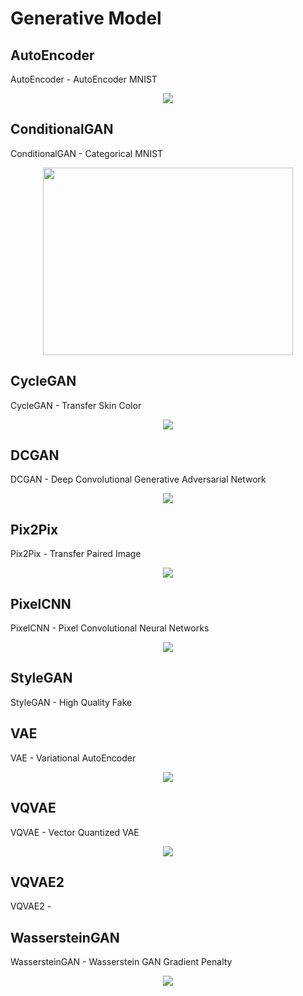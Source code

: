 # Generative Model

## AutoEncoder

AutoEncoder - AutoEncoder MNIST

<p align="center">
  <img src="AutoEncoder/autoencoder_reconstruction.png">
</p>

## ConditionalGAN

ConditionalGAN - Categorical MNIST

<p align="center">
  <img src="ConditionalGAN/cgan_mnist.png", width=400, height=300>
</p>

## CycleGAN

CycleGAN - Transfer Skin Color

<p align="center">
  <img src="CycleGAN/cyclegan_transfer.png">
</p>

## DCGAN

DCGAN - Deep Convolutional Generative Adversarial Network

<p align="center">
  <img src="DCGAN/dcgan_image.png">
</p>

## Pix2Pix

Pix2Pix - Transfer Paired Image

<p align="center">
  <img src="Pix2Pix/input_pix2pix_truth.png">
</p>

## PixelCNN

PixelCNN - Pixel Convolutional Neural Networks

<p align="center">
  <img src="PixelCNN/mnist_autoregressive.png">
</p>

## StyleGAN

StyleGAN - High Quality Fake

## VAE

VAE - Variational AutoEncoder

<p align="center">
  <img src="VAE/mnist_vae_embedding.png">
</p>

## VQVAE

VQVAE - Vector Quantized VAE

<p align="center">
  <img src="VQVAE/cifar10_vqvae_reconstruction.png">
</p>

## VQVAE2

VQVAE2 - 

## WassersteinGAN

WassersteinGAN - Wasserstein GAN Gradient Penalty

<p align="center">
  <img src="WassersteinGAN/wgan_image.png">
</p>

